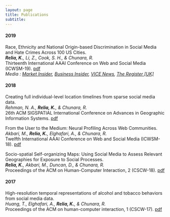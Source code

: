 ```yaml
---
layout: page
title: Publications
subtitle: 
---
```


#### 2019 

Race, Ethnicity and National Origin-based Discrimination in Social Media and Hate Crimes Across 100 US Cities.<br/>
***Relia, K.**, Li, Z., Cook, S. H., & Chunara, R.* <br/>
Thirteenth International AAAI Conference on Web and Social Media (ICWSM-19). [pdf](https://wvvw.aaai.org/ojs/index.php/ICWSM/article/download/3354/3222/)<br/>
*Media : [Market Insider](https://markets.businessinsider.com/news/stocks/hate-speech-on-twitter-predicts-frequency-of-real-life-hate-crimes-1028302804), [Business Insider](https://www.businessinsider.my/twitter-racism-hate-speech-linked-real-life-hate-crimes-study-2019-6/), [VICE News](https://www.vice.com/en_us/article/d3njx7/cities-with-more-hateful-tweets-have-more-hate-crimes-study-finds), [The Register \[UK\]](https://www.theregister.co.uk/2019/06/26/twitter_racism/)*

#### 2018

Creating full individual-level location timelines from sparse social media data.<br/>
*Rehman, N. A., **Relia, K.**, & Chunara, R.*<br/>
26th ACM SIGSPATIAL International Conference on Advances in Geographic Information Systems. [pdf](https://dl.acm.org/citation.cfm?id=3274982)

From the User to the Medium: Neural Profiling Across Web Communities.<br/>
*Akbari, M., **Relia, K.**, Elghafari, A., & Chunara, R.*<br/>
Twelfth International AAAI Conference on Web and Social Media (ICWSM-18). [pdf](https://www.aaai.org/ocs/index.php/ICWSM/ICWSM18/paper/viewPDFInterstitial/17846/17048)

Socio-spatial Self-organizing Maps: Using Social Media to Assess Relevant Geographies for Exposure to Social Processes.<br/>
***Relia, K.**, Akbari, M., Duncan, D., & Chunara, R.*<br/>
Proceedings of the ACM on Human-Computer Interaction, 2 (CSCW-18). [pdf](https://dl.acm.org/citation.cfm?id=3274414) 

#### 2017

High-resolution temporal representations of alcohol and tobacco behaviors from social media data.<br/>
*Huang, T., Elghafari, A., **Relia, K.**, & Chunara, R.*<br/>
Proceedings of the ACM on human-computer interaction, 1 (CSCW-17). [pdf](https://dl.acm.org/ft_gateway.cfm?id=3134689&type=pdf)
